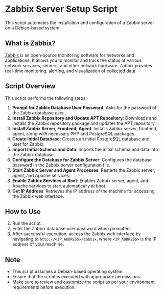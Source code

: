 # Zabbix Server Setup Script

This script automates the installation and configuration of a Zabbix server on a Debian-based system. 

## What is Zabbix?

[Zabbix](https://www.zabbix.com/) is an open-source monitoring software for networks and applications. It allows you to monitor and track the status of various network services, servers, and other network hardware. Zabbix provides real-time monitoring, alerting, and visualization of collected data.

## Script Overview

This script performs the following steps:

1. **Prompt for Zabbix Database User Password**: Asks for the password of the Zabbix database user.
2. **Install Zabbix Repository and Update APT Repository**: Downloads and installs the Zabbix repository package and updates the APT repository.
3. **Install Zabbix Server, Frontend, Agent**: Installs Zabbix server, frontend, agent, along with necessary PHP and PostgreSQL packages.
4. **Create Initial Database**: Creates an initial PostgreSQL database and user for Zabbix.
5. **Import Initial Schema and Data**: Imports the initial schema and data into the Zabbix database.
6. **Configure the Database for Zabbix Server**: Configures the database password in the Zabbix server configuration file.
7. **Start Zabbix Server and Agent Processes**: Restarts the Zabbix server, agent, and Apache services.
8. **Enable Zabbix Services at Boot**: Enables Zabbix server, agent, and Apache services to start automatically at boot.
9. **Get IP Address**: Retrieves the IP address of the machine for accessing the Zabbix web interface.

## How to Use

1. Run the script.
2. Enter the Zabbix database user password when prompted.
3. After successful execution, access the Zabbix web interface by navigating to `http://<IP_ADDRESS>/zabbix`, where `<IP_ADDRESS>` is the IP address of your machine.

## Note

- This script assumes a Debian-based operating system.
- Ensure that the script is executed with appropriate permissions.
- Make sure to review and customize the script as per your environment requirements before execution.
